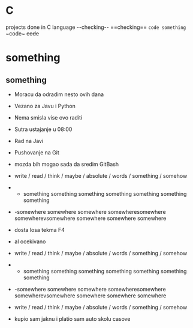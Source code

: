 # C
projects done in C language
--checking--
==checking==
`code something`
~code~
~~code~~
# something
## something

- Moracu da odradim nesto ovih dana
- Vezano za Javu i Python
- Nema smisla vise ovo raditi
- Sutra ustajanje u 08:00
- Rad na Javi
- Pushovanje na Git
- mozda bih mogao sada da sredim GitBash
- write / read / think / maybe / absolute / words / something / somehow
- - something something something something something something something 
- -somewhere somewhere somewhere somewheresomewhere somewherevsomewhere somewhere somewhere somewhere
- dosta losa tekma F4
- al ocekivano

- write / read / think / maybe / absolute / words / something / somehow
- - something something something something something something something 
- -somewhere somewhere somewhere somewheresomewhere somewherevsomewhere somewhere somewhere somewhere
- write / read / think / maybe / absolute / words / something / somehow

- kupio sam jaknu i platio sam auto skolu casove
